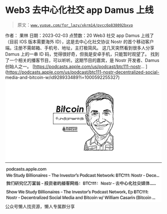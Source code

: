 # Web3 去中心化社交 app Damus 上线

> 原文：[`www.yuque.com/for_lazy/xkrm14/pvcc6p838092bxvp`](https://www.yuque.com/for_lazy/xkrm14/pvcc6p838092bxvp)

<ne-p id="uefbd809c" data-lake-id="uefbd809c"><ne-text id="u188ce477">作者： 果林</ne-text></ne-p> <ne-p id="u9284664d" data-lake-id="u9284664d"><ne-text id="u625470ae">日期：2023-02-03</ne-text></ne-p> <ne-p id="u9f1f4598" data-lake-id="u9f1f4598"><ne-text id="u5503788b">点赞数：</ne-text><ne-text id="u06f8b5ed" ne-bold="true">20</ne-text></ne-p> <ne-hole id="u313e3a17" data-lake-id="u313e3a17"><ne-card data-card-name="hr" data-card-type="block" id="pP8Kr" data-event-boundary="card"><ne-p id="ubb4b8edb" data-lake-id="ubb4b8edb"><ne-text id="u34d77bc5">Web3 社交 app Damus 上线了（目前 IOS 版本需要海外 ID），这是去中心化社交协议 Nostr</ne-text> <ne-text id="u0ff5b842">的首个移动客户端。注册不需邮箱、手机号、地址，主打极简风。 这几天突然看到很多人分享 Damus 上的一串 ID 码，觉得很好奇，但我是安卓手机，只能暂时观望了。</ne-text> <ne-text id="u5279f65b">找到了一个相关的播客节目，可以听听。这期节目的嘉宾，是 Nostr 开发者、Damus 创始人之一。</ne-text> <ne-text id="u43bbc033">[</ne-text>[<ne-text id="ub51d60bd">https://podcasts.apple.com/us/podcast/btc111-nostr</ne-text>](https://podcasts.apple.com/us/podcast/btc111-nostr)<ne-text id="ufb222a3b">...</ne-text> <ne-text id="uc24b6576">](</ne-text>[<ne-text id="uf9bd3c73">https://podcasts.apple.com/us/podcast/btc111-nostr-decentralized-social-</ne-text>](https://podcasts.apple.com/us/podcast/btc111-nostr-decentralized-social-)<ne-text id="u832313de">media-and-bitcoin-w/id928933489?i=1000592255327)</ne-text></ne-p> <ne-p id="u5f984c0e" data-lake-id="u5f984c0e"><ne-card data-card-name="image" data-card-type="inline" id="QYbhy" data-event-boundary="card">![](img/c1ee149d17024c975c1da73ff37b85f0.png)</ne-card></ne-p> <ne-hole id="u110dae68" data-lake-id="u110dae68"><ne-card data-card-name="hr" data-card-type="block" id="cyCrA" data-event-boundary="card"><ne-p id="u946c071a" data-lake-id="u946c071a"><ne-text id="uef9741f3">公众号懒人找资源，懒人专属群分享</ne-text></ne-p></ne-card></ne-hole></ne-card></ne-hole>